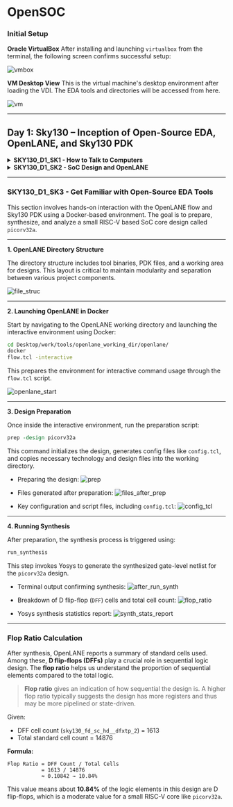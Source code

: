 # OpenSOC

### Initial Setup

**Oracle VirtualBox**
After installing and launching `virtualbox` from the terminal, the following screen confirms successful setup:

![vmbox](day1/vmbox.png)

**VM Desktop View**
This is the virtual machine's desktop environment after loading the VDI. The EDA tools and directories will be accessed from here.

![vm](day1/vm.png)

---

## Day 1: Sky130 – Inception of Open-Source EDA, OpenLANE, and Sky130 PDK

<details>
  <summary><strong>SKY130_D1_SK1 - How to Talk to Computers</strong></summary>

<br>

This section introduces the basics of computer interaction, emphasizing the flow of information between hardware and software. It also lays the foundation for understanding digital logic and system-level communication.

* ![sky\_11\_l1](day1/sky_11_l1.png)
* ![sky\_11\_l2](day1/sky_11_l2.png)
* ![sky\_11\_l3](day1/sky_11_l3.png)

</details>

<details>
  <summary><strong>SKY130_D1_SK2 - SoC Design and OpenLANE</strong></summary>

<br>

This part explains the concept of System-on-Chip (SoC) design and introduces the OpenLANE toolchain. It covers how various stages like synthesis, floorplanning, placement, and routing are handled by open-source tools.

* ![sky\_12\_l1](day1/sky_12_l1.png)
* ![sky\_12\_l2](day1/sky_12_l2.png)
* ![sky\_12\_l3](day1/sky_12_l3.png)
* ![sky\_12\_l4](day1/sky_12_l4.png)

</details>

---

### SKY130\_D1\_SK3 - Get Familiar with Open-Source EDA Tools

This section involves hands-on interaction with the OpenLANE flow and Sky130 PDK using a Docker-based environment. The goal is to prepare, synthesize, and analyze a small RISC-V based SoC core design called `picorv32a`.

---

**1. OpenLANE Directory Structure**

The directory structure includes tool binaries, PDK files, and a working area for designs. This layout is critical to maintain modularity and separation between various project components.

![file\_struc](day1/file_struc.png)

---

**2. Launching OpenLANE in Docker**

Start by navigating to the OpenLANE working directory and launching the interactive environment using Docker:

```bash
cd Desktop/work/tools/openlane_working_dir/openlane/
docker
flow.tcl -interactive
```

This prepares the environment for interactive command usage through the `flow.tcl` script.

![openlane\_start](day1/openlane_start.png)

---

**3. Design Preparation**

Once inside the interactive environment, run the preparation script:

```tcl
prep -design picorv32a
```

This command initializes the design, generates config files like `config.tcl`, and copies necessary technology and design files into the working directory.

* Preparing the design:
  ![prep](day1/prep.png)

* Files generated after preparation:
  ![files\_after\_prep](day1/files_after_prep.png)

* Key configuration and script files, including `config.tcl`:
  ![config\_tcl](day1/config_tcl.png)

---

**4. Running Synthesis**

After preparation, the synthesis process is triggered using:

```tcl
run_synthesis
```

This step invokes Yosys to generate the synthesized gate-level netlist for the `picorv32a` design.

* Terminal output confirming synthesis:
  ![after\_run\_synth](day1/after_run_synth.png)

* Breakdown of D flip-flop (`DFF`) cells and total cell count:
  ![flop\_ratio](day1/flop_ratio.png)

* Yosys synthesis statistics report:
  ![synth\_stats\_report](day1/synth_stats_report.png)

---

### Flop Ratio Calculation

After synthesis, OpenLANE reports a summary of standard cells used. Among these, **D flip-flops (DFFs)** play a crucial role in sequential logic design. The **flop ratio** helps us understand the proportion of sequential elements compared to the total logic.

> **Flop ratio** gives an indication of how sequential the design is. A higher flop ratio typically suggests the design has more registers and thus may be more pipelined or state-driven.

Given:

* DFF cell count (`sky130_fd_sc_hd__dfxtp_2`) = 1613
* Total standard cell count = 14876

**Formula:**

```
Flop Ratio = DFF Count / Total Cells  
           = 1613 / 14876  
           ≈ 0.10842 → 10.84%
```

This value means about **10.84%** of the logic elements in this design are D flip-flops, which is a moderate value for a small RISC-V core like `picorv32a`.

